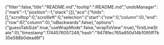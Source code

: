 {"filter":false,"title":"README.md","tooltip":"/README.md","undoManager":{"mark":-1,"position":-1,"stack":[]},"ace":{"folds":[],"scrolltop":0,"scrollleft":0,"selection":{"start":{"row":0,"column":0},"end":{"row":67,"column":0},"isBackwards":false},"options":{"guessTabSize":true,"useWrapMode":false,"wrapToView":true},"firstLineState":0},"timestamp":1744576057249,"hash":"9478fec765a850d14b1095ff7b35e588b0dead6f"}